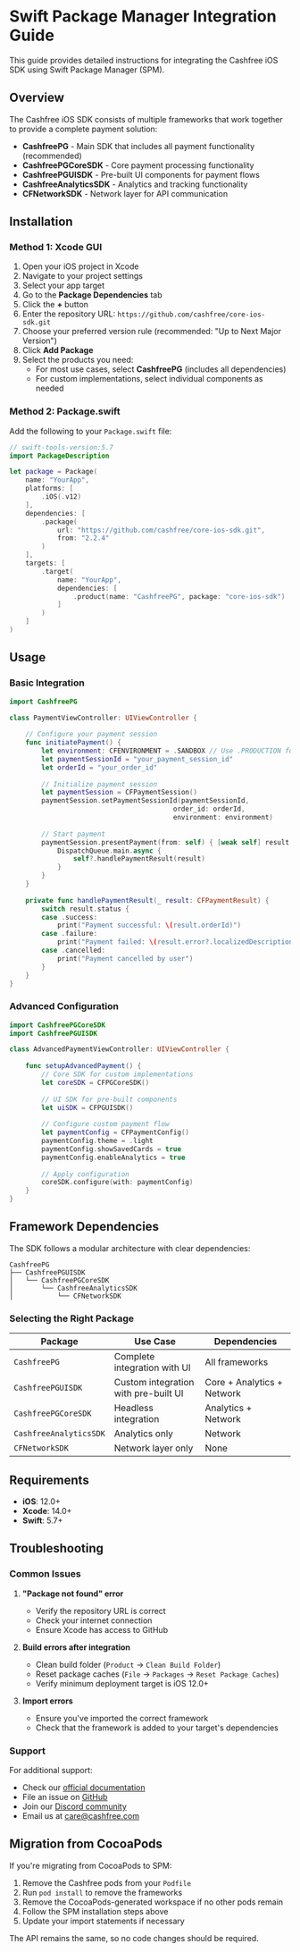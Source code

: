 # Swift Package Manager Integration Guide

This guide provides detailed instructions for integrating the Cashfree iOS SDK using Swift Package Manager (SPM).

## Overview

The Cashfree iOS SDK consists of multiple frameworks that work together to provide a complete payment solution:

- **CashfreePG** - Main SDK that includes all payment functionality (recommended)
- **CashfreePGCoreSDK** - Core payment processing functionality
- **CashfreePGUISDK** - Pre-built UI components for payment flows
- **CashfreeAnalyticsSDK** - Analytics and tracking functionality
- **CFNetworkSDK** - Network layer for API communication

## Installation

### Method 1: Xcode GUI

1. Open your iOS project in Xcode
2. Navigate to your project settings
3. Select your app target
4. Go to the **Package Dependencies** tab
5. Click the **+** button
6. Enter the repository URL: `https://github.com/cashfree/core-ios-sdk.git`
7. Choose your preferred version rule (recommended: "Up to Next Major Version")
8. Click **Add Package**
9. Select the products you need:
   - For most use cases, select **CashfreePG** (includes all dependencies)
   - For custom implementations, select individual components as needed

### Method 2: Package.swift

Add the following to your `Package.swift` file:

```swift
// swift-tools-version:5.7
import PackageDescription

let package = Package(
    name: "YourApp",
    platforms: [
        .iOS(.v12)
    ],
    dependencies: [
        .package(
            url: "https://github.com/cashfree/core-ios-sdk.git",
            from: "2.2.4"
        )
    ],
    targets: [
        .target(
            name: "YourApp",
            dependencies: [
                .product(name: "CashfreePG", package: "core-ios-sdk")
            ]
        )
    ]
)
```

## Usage

### Basic Integration

```swift
import CashfreePG

class PaymentViewController: UIViewController {
    
    // Configure your payment session
    func initiatePayment() {
        let environment: CFENVIRONMENT = .SANDBOX // Use .PRODUCTION for live
        let paymentSessionId = "your_payment_session_id"
        let orderId = "your_order_id"
        
        // Initialize payment session
        let paymentSession = CFPaymentSession()
        paymentSession.setPaymentSessionId(paymentSessionId, 
                                         order_id: orderId, 
                                         environment: environment)
        
        // Start payment
        paymentSession.presentPayment(from: self) { [weak self] result in
            DispatchQueue.main.async {
                self?.handlePaymentResult(result)
            }
        }
    }
    
    private func handlePaymentResult(_ result: CFPaymentResult) {
        switch result.status {
        case .success:
            print("Payment successful: \(result.orderId)")
        case .failure:
            print("Payment failed: \(result.error?.localizedDescription ?? "Unknown error")")
        case .cancelled:
            print("Payment cancelled by user")
        }
    }
}
```

### Advanced Configuration

```swift
import CashfreePGCoreSDK
import CashfreePGUISDK

class AdvancedPaymentViewController: UIViewController {
    
    func setupAdvancedPayment() {
        // Core SDK for custom implementations
        let coreSDK = CFPGCoreSDK()
        
        // UI SDK for pre-built components
        let uiSDK = CFPGUISDK()
        
        // Configure custom payment flow
        let paymentConfig = CFPaymentConfig()
        paymentConfig.theme = .light
        paymentConfig.showSavedCards = true
        paymentConfig.enableAnalytics = true
        
        // Apply configuration
        coreSDK.configure(with: paymentConfig)
    }
}
```

## Framework Dependencies

The SDK follows a modular architecture with clear dependencies:

```
CashfreePG
├── CashfreePGUISDK
│   └── CashfreePGCoreSDK
│       └── CashfreeAnalyticsSDK
│           └── CFNetworkSDK
```

### Selecting the Right Package

| Package | Use Case | Dependencies |
|---------|----------|--------------|
| `CashfreePG` | Complete integration with UI | All frameworks |
| `CashfreePGUISDK` | Custom integration with pre-built UI | Core + Analytics + Network |
| `CashfreePGCoreSDK` | Headless integration | Analytics + Network |
| `CashfreeAnalyticsSDK` | Analytics only | Network |
| `CFNetworkSDK` | Network layer only | None |

## Requirements

- **iOS**: 12.0+
- **Xcode**: 14.0+
- **Swift**: 5.7+

## Troubleshooting

### Common Issues

1. **"Package not found" error**
   - Verify the repository URL is correct
   - Check your internet connection
   - Ensure Xcode has access to GitHub

2. **Build errors after integration**
   - Clean build folder (`Product` → `Clean Build Folder`)
   - Reset package caches (`File` → `Packages` → `Reset Package Caches`)
   - Verify minimum deployment target is iOS 12.0+

3. **Import errors**
   - Ensure you've imported the correct framework
   - Check that the framework is added to your target's dependencies

### Support

For additional support:
- Check our [official documentation](https://docs.cashfree.com/docs/ios-native)
- File an issue on [GitHub](https://github.com/cashfree/core-ios-sdk/issues)
- Join our [Discord community](https://discord.gg/znT6X45qDS)
- Email us at care@cashfree.com

## Migration from CocoaPods

If you're migrating from CocoaPods to SPM:

1. Remove the Cashfree pods from your `Podfile`
2. Run `pod install` to remove the frameworks
3. Remove the CocoaPods-generated workspace if no other pods remain
4. Follow the SPM installation steps above
5. Update your import statements if necessary

The API remains the same, so no code changes should be required.

